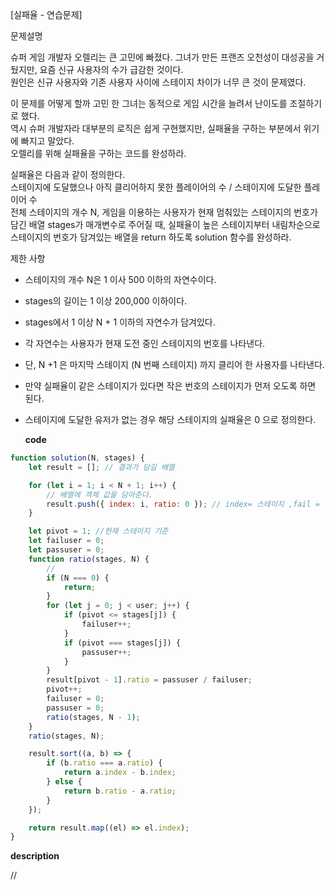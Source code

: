 [실패율 - 연습문제]

문제설명

슈퍼 게임 개발자 오렐리는 큰 고민에 빠졌다. 그녀가 만든 프랜즈 오천성이 대성공을 거뒀지만, 요즘 신규 사용자의 수가 급감한 것이다.  
원인은 신규 사용자와 기존 사용자 사이에 스테이지 차이가 너무 큰 것이 문제였다.

이 문제를 어떻게 할까 고민 한 그녀는 동적으로 게임 시간을 늘려서 난이도를 조절하기로 했다.  
역시 슈퍼 개발자라 대부분의 로직은 쉽게 구현했지만, 실패율을 구하는 부분에서 위기에 빠지고 말았다.  
오렐리를 위해 실패율을 구하는 코드를 완성하라.

실패율은 다음과 같이 정의한다.  
스테이지에 도달했으나 아직 클리어하지 못한 플레이어의 수 / 스테이지에 도달한 플레이어 수  
전체 스테이지의 개수 N, 게임을 이용하는 사용자가 현재 멈춰있는 스테이지의 번호가 담긴 배열 stages가 매개변수로 주어질 때, 실패율이 높은 스테이지부터 내림차순으로 스테이지의 번호가 담겨있는 배열을 return 하도록 solution 함수를 완성하라.

제한 사항

- 스테이지의 개수 N은 1 이사 500 이하의 자연수이다.
- stages의 길이는 1 이상 200,000 이하이다.
- stages에서 1 이상 N + 1 이하의 자연수가 담겨있다.
- 각 자연수는 사용자가 현재 도전 중인 스테이지의 번호를 나타낸다.
- 단, N +1 은 마지막 스테이지 (N 번째 스테이지) 까지 클리어 한 사용자를 나타낸다.
- 만약 실패율이 같은 스테이지가 있다면 작은 번호의 스테이지가 먼저 오도록 하면 된다.
- 스테이지에 도달한 유저가 없는 경우 해당 스테이지의 실패율은 0 으로 정의한다.

  **code**

```js
function solution(N, stages) {
	let result = []; // 결과가 담길 배열

	for (let i = 1; i < N + 1; i++) {
		// 배열에 객체 값을 담아준다.
		result.push({ index: i, ratio: 0 }); // index= 스테이지 ,fail = 	실패율
	}

	let pivot = 1; //현재 스테이지 기준
	let failuser = 0;
	let passuser = 0;
	function ratio(stages, N) {
		//
		if (N === 0) {
			return;
		}
		for (let j = 0; j < user; j++) {
			if (pivot <= stages[j]) {
				failuser++;
			}
			if (pivot === stages[j]) {
				passuser++;
			}
		}
		result[pivot - 1].ratio = passuser / failuser;
		pivot++;
		failuser = 0;
		passuser = 0;
		ratio(stages, N - 1);
	}
	ratio(stages, N);

	result.sort((a, b) => {
		if (b.ratio === a.ratio) {
			return a.index - b.index;
		} else {
			return b.ratio - a.ratio;
		}
	});

	return result.map((el) => el.index);
}
```

**description**

//

